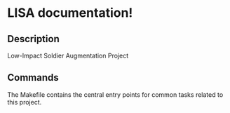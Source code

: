 # LISA documentation!

## Description

Low-Impact Soldier Augmentation Project

## Commands

The Makefile contains the central entry points for common tasks related to this project.

